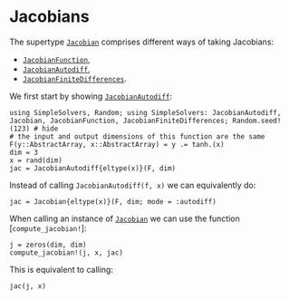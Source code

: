 # Jacobians

The supertype [`Jacobian`](@ref) comprises different ways of taking Jacobians:
- [`JacobianFunction`](@ref),
- [`JacobianAutodiff`](@ref),
- [`JacobianFiniteDifferences`](@ref).

We first start by showing [`JacobianAutodiff`](@ref):

```@example jacobian
using SimpleSolvers, Random; using SimpleSolvers: JacobianAutodiff, Jacobian, JacobianFunction, JacobianFiniteDifferences; Random.seed!(123) # hide
# the input and output dimensions of this function are the same
F(y::AbstractArray, x::AbstractArray) = y .= tanh.(x)
dim = 3
x = rand(dim)
jac = JacobianAutodiff{eltype(x)}(F, dim)
```

Instead of calling `JacobianAutodiff(f, x)` we can equivalently do:

```@example jacobian
jac = Jacobian{eltype(x)}(F, dim; mode = :autodiff)
```

When calling an instance of [`Jacobian`](@ref) we can use the function [`compute_jacobian!`]:

```@example jacobian
j = zeros(dim, dim)
compute_jacobian!(j, x, jac)
```

This is equivalent to calling:

```@example jacobian
jac(j, x)
```